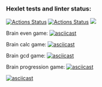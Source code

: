 ### Hexlet tests and linter status:
[![Actions Status](https://github.com/ZKibanov/frontend-project-lvl1/workflows/hexlet-check/badge.svg)](https://github.com/ZKibanov/frontend-project-lvl1/actions)
[![Actions Status](https://github.com/ZKibanov/frontend-project-lvl1/workflows/linting/badge.svg)](https://github.com/ZKibanov/frontend-project-lvl1/actions)
<a href="https://codeclimate.com/github/codeclimate/codeclimate/maintainability"><img src="https://api.codeclimate.com/v1/badges/a99a88d28ad37a79dbf6/maintainability" /></a>

Brain even game:
[![asciicast](https://asciinema.org/a/XS67l8nor9TcqQaWMWmFpPrGX.png)](https://asciinema.org/a/XS67l8nor9TcqQaWMWmFpPrGX)

Brain calc game:
[![asciicast](https://asciinema.org/a/llHgh8iymOANOETOU2rVrdVPw.svg)](https://asciinema.org/a/llHgh8iymOANOETOU2rVrdVPw)

Brain gcd game:
[![asciicast](https://asciinema.org/a/KYrDGrHTmzcllpr1jYmJAj1yV.svg)](https://asciinema.org/a/KYrDGrHTmzcllpr1jYmJAj1yV)

Brain progression game:
[![asciicast](https://asciinema.org/a/Dy3jmT1abIn4Klk6N35iPthFS.svg)](https://asciinema.org/a/Dy3jmT1abIn4Klk6N35iPthFS)

[![asciicast](https://asciinema.org/a/xTkbAXJPTZVOmx1lvxAdWUykJ.svg)](https://asciinema.org/a/xTkbAXJPTZVOmx1lvxAdWUykJ)